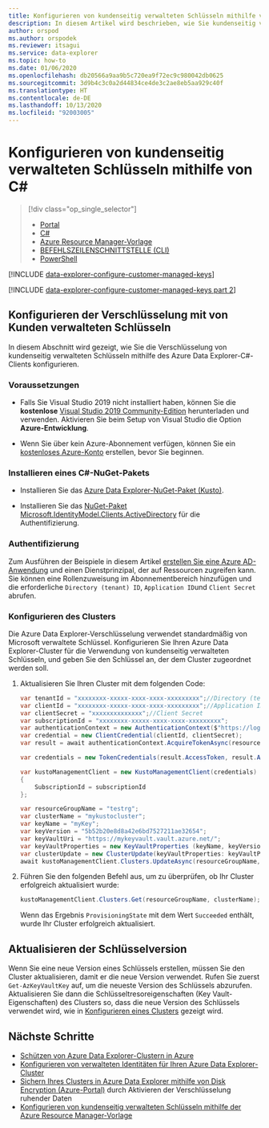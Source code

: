 ```yaml
---
title: Konfigurieren von kundenseitig verwalteten Schlüsseln mithilfe von C#
description: In diesem Artikel wird beschrieben, wie Sie kundenseitig verwaltete Schlüssel für die Verschlüsselung von Azure Data Explorer-Daten mit C# konfigurieren.
author: orspod
ms.author: orspodek
ms.reviewer: itsagui
ms.service: data-explorer
ms.topic: how-to
ms.date: 01/06/2020
ms.openlocfilehash: db20566a9aa9b5c720ea9f72ec9c980042db0625
ms.sourcegitcommit: 3d9b4c3c0a2d44834ce4de3c2ae8eb5aa929c40f
ms.translationtype: HT
ms.contentlocale: de-DE
ms.lasthandoff: 10/13/2020
ms.locfileid: "92003005"
---
```

# <a name="configure-customer-managed-keys-using-c"></a>Konfigurieren von kundenseitig verwalteten Schlüsseln mithilfe von C#

> [!div class="op_single_selector"]
> * [Portal](customer-managed-keys-portal.md)
> * [C#](customer-managed-keys-csharp.md)
> * [Azure Resource Manager-Vorlage](customer-managed-keys-resource-manager.md)
> * [BEFEHLSZEILENSCHNITTSTELLE (CLI)](customer-managed-keys-cli.md)
> * [PowerShell](customer-managed-keys-powershell.md)

[!INCLUDE [data-explorer-configure-customer-managed-keys](includes/data-explorer-configure-customer-managed-keys.md)]

[!INCLUDE [data-explorer-configure-customer-managed-keys part 2](includes/data-explorer-configure-customer-managed-keys-b.md)]

## <a name="configure-encryption-with-customer-managed-keys"></a>Konfigurieren der Verschlüsselung mit von Kunden verwalteten Schlüsseln

In diesem Abschnitt wird gezeigt, wie Sie die Verschlüsselung von kundenseitig verwalteten Schlüsseln mithilfe des Azure Data Explorer-C#-Clients konfigurieren. 

### <a name="prerequisites"></a>Voraussetzungen

* Falls Sie Visual Studio 2019 nicht installiert haben, können Sie die **kostenlose** [Visual Studio 2019 Community-Edition](https://www.visualstudio.com/downloads/) herunterladen und verwenden. Aktivieren Sie beim Setup von Visual Studio die Option **Azure-Entwicklung**.

* Wenn Sie über kein Azure-Abonnement verfügen, können Sie ein [kostenloses Azure-Konto](https://azure.microsoft.com/free/) erstellen, bevor Sie beginnen.

### <a name="install-c-nuget"></a>Installieren eines C#-NuGet-Pakets

* Installieren Sie das [Azure Data Explorer-NuGet-Paket (Kusto)](https://www.nuget.org/packages/Microsoft.Azure.Management.Kusto/).

* Installieren Sie das [NuGet-Paket Microsoft.IdentityModel.Clients.ActiveDirectory](https://www.nuget.org/packages/Microsoft.IdentityModel.Clients.ActiveDirectory/) für die Authentifizierung.

### <a name="authentication"></a>Authentifizierung

Zum Ausführen der Beispiele in diesem Artikel [erstellen Sie eine Azure AD-Anwendung](/azure/active-directory/develop/howto-create-service-principal-portal) und einen Dienstprinzipal, der auf Ressourcen zugreifen kann. Sie können eine Rollenzuweisung im Abonnementbereich hinzufügen und die erforderliche `Directory (tenant) ID`, `Application ID`und `Client Secret` abrufen.

### <a name="configure-cluster"></a>Konfigurieren des Clusters

Die Azure Data Explorer-Verschlüsselung verwendet standardmäßig von Microsoft verwaltete Schlüssel. Konfigurieren Sie Ihren Azure Data Explorer-Cluster für die Verwendung von kundenseitig verwalteten Schlüsseln, und geben Sie den Schlüssel an, der dem Cluster zugeordnet werden soll.

1. Aktualisieren Sie Ihren Cluster mit dem folgenden Code:

    ```csharp
    var tenantId = "xxxxxxxx-xxxxx-xxxx-xxxx-xxxxxxxxx";//Directory (tenant) ID
    var clientId = "xxxxxxxx-xxxxx-xxxx-xxxx-xxxxxxxxx";//Application ID
    var clientSecret = "xxxxxxxxxxxxxx";//Client Secret
    var subscriptionId = "xxxxxxxx-xxxxx-xxxx-xxxx-xxxxxxxxx";
    var authenticationContext = new AuthenticationContext($"https://login.windows.net/{tenantId}");
    var credential = new ClientCredential(clientId, clientSecret);
    var result = await authenticationContext.AcquireTokenAsync(resource: "https://management.core.windows.net/", clientCredential: credential);

    var credentials = new TokenCredentials(result.AccessToken, result.AccessTokenType);

    var kustoManagementClient = new KustoManagementClient(credentials)
    {
        SubscriptionId = subscriptionId
    };

    var resourceGroupName = "testrg";
    var clusterName = "mykustocluster";
    var keyName = "myKey";
    var keyVersion = "5b52b20e8d8a42e6bd7527211ae32654";
    var keyVaultUri = "https://mykeyvault.vault.azure.net/";
    var keyVaultProperties = new KeyVaultProperties (keyName, keyVersion, keyVaultUri);
    var clusterUpdate = new ClusterUpdate(keyVaultProperties: keyVaultProperties);
    await kustoManagementClient.Clusters.UpdateAsync(resourceGroupName, clusterName, clusterUpdate);
    ```

1. Führen Sie den folgenden Befehl aus, um zu überprüfen, ob Ihr Cluster erfolgreich aktualisiert wurde:

    ```csharp
    kustoManagementClient.Clusters.Get(resourceGroupName, clusterName);
    ```

    Wenn das Ergebnis `ProvisioningState` mit dem Wert `Succeeded` enthält, wurde Ihr Cluster erfolgreich aktualisiert.

## <a name="update-the-key-version"></a>Aktualisieren der Schlüsselversion

Wenn Sie eine neue Version eines Schlüssels erstellen, müssen Sie den Cluster aktualisieren, damit er die neue Version verwendet. Rufen Sie zuerst `Get-AzKeyVaultKey` auf, um die neueste Version des Schlüssels abzurufen. Aktualisieren Sie dann die Schlüsseltresoreigenschaften (Key Vault-Eigenschaften) des Clusters so, dass die neue Version des Schlüssels verwendet wird, wie in [Konfigurieren eines Clusters](#configure-cluster) gezeigt wird.

## <a name="next-steps"></a>Nächste Schritte

* [Schützen von Azure Data Explorer-Clustern in Azure](security.md)
* [Konfigurieren von verwalteten Identitäten für Ihren Azure Data Explorer-Cluster](managed-identities.md)
* [Sichern Ihres Clusters in Azure Data Explorer mithilfe von Disk Encryption (Azure-Portal)](cluster-disk-encryption.md) durch Aktivieren der Verschlüsselung ruhender Daten
* [Konfigurieren von kundenseitig verwalteten Schlüsseln mithilfe der Azure Resource Manager-Vorlage](customer-managed-keys-resource-manager.md)


